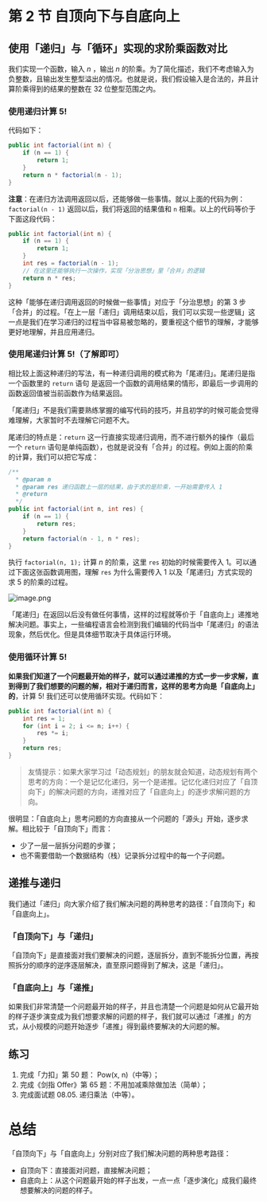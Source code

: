 # 第 2 节 自顶向下与自底向上


## 使用「递归」与「循环」实现的求阶乘函数对比

我们实现一个函数，输入 $n$ ，输出 $n$ 的阶乘。为了简化描述，我们不考虑输入为负整数，且输出发生整型溢出的情况。也就是说，我们假设输入是合法的，并且计算阶乘得到的结果的整数在 $32$ 位整型范围之内。

### 使用递归计算 $5!$

代码如下：

```Java []
public int factorial(int n) {
    if (n == 1) {
        return 1;
    }
    return n * factorial(n - 1);
}
```

**注意**：在递归方法调用返回以后，还能够做一些事情。就以上面的代码为例：`factorial(n - 1)` 返回以后，我们将返回的结果值和 `n` 相乘。以上的代码等价于下面这段代码：

```Java []
public int factorial(int n) {
    if (n == 1) {
        return 1;
    }
    int res = factorial(n - 1);
    // 在这里还能够执行一次操作，实现「分治思想」里「合并」的逻辑
    return n * res;
}
```

这种「能够在递归调用返回的时候做一些事情」对应于「分治思想」的第 3 步「合并」的过程。「在上一层「递归」调用结束以后，我们可以实现一些逻辑」这一点是我们在学习递归的过程当中容易被忽略的，要重视这个细节的理解，才能够更好地理解，并且应用递归。

### 使用尾递归计算 $5!$（了解即可）

相比较上面这种递归的写法，有一种递归调用的模式称为「尾递归」。尾递归是指一个函数里的 `return` 语句 是返回一个函数的调用结果的情形，即最后一步调用的函数返回值被当前函数作为结果返回。

「尾递归」不是我们需要熟练掌握的编写代码的技巧，并且初学的时候可能会觉得难理解，大家暂时不去理解它问题不大。

尾递归的特点是：`return` 这一行直接实现递归调用，而不进行额外的操作（最后一个 `return` 语句是单纯函数），也就是说没有「合并」的过程。例如上面的阶乘的计算，我们可以把它写成：

```Java []
/**
  * @param n
  * @param res 递归函数上一层的结果，由于求的是阶乘，一开始需要传入 1
  * @return
  */
public int factorial(int n, int res) {
    if (n == 1) {
        return res;
    }
    return factorial(n - 1, n * res);
}
```

执行 `factorial(n, 1);` 计算 $n$ 的阶乘，这里 `res` 初始的时候需要传入 $1$。可以通过下面这张函数调用图，理解 `res` 为什么需要传入 $1$ 以及「尾递归」方式实现的求 $5$ 的阶乘的过程。

![image.png](https://pic.leetcode-cn.com/1615435485-kEdvLu-image.png)

「尾递归」在返回以后没有做任何事情，这样的过程就等价于「自底向上」递推地解决问题。事实上，一些编程语言会检测到我们编辑的代码当中「尾递归」的语法现象，然后优化。但是具体细节取决于具体运行环境。


### 使用循环计算 $5!$

**如果我们知道了一个问题最开始的样子，就可以通过递推的方式一步一步求解，直到得到了我们想要的问题的解，相对于递归而言，这样的思考方向是「自底向上」的**，计算 $5!$ 我们还可以使用循环实现。代码如下：

```Java []
public int factorial(int n) {
    int res = 1;
    for (int i = 2; i <= n; i++) {
        res *= i;
    }
    return res;
}
```

> 友情提示：如果大家学习过「动态规划」的朋友就会知道，动态规划有两个思考的方向：一个是记忆化递归，另一个是递推。记忆化递归对应了「自顶向下」的解决问题的方向，递推对应了「自底向上」的逐步求解问题的方向。

很明显：「自底向上」思考问题的方向直接从一个问题的「源头」开始，逐步求解。相比较于「自顶向下」而言：

+ 少了一层一层拆分问题的步骤；
+ 也不需要借助一个数据结构（栈）记录拆分过程中的每一个子问题。

## 递推与递归

我们通过「递归」向大家介绍了我们解决问题的两种思考的路径：「自顶向下」和「自底向上」。

### 「自顶向下」与「递归」

「自顶向下」是直接面对我们要解决的问题，逐层拆分，直到不能拆分位置，再按照拆分的顺序的逆序逐层解决，直至原问题得到了解决，这是「递归」。

### 「自底向上」与「递推」

如果我们非常清楚一个问题最开始的样子，并且也清楚一个问题是如何从它最开始的样子逐步演变成为我们想要求解的问题的样子，我们就可以通过「递推」的方式，从小规模的问题开始逐步「递推」得到最终要解决的大问题的解。

## 练习

1. 完成「力扣」第 50 题： Pow(x, n)（中等）；
2. 完成《剑指 Offer》第 65 题：不用加减乘除做加法（简单）；
3. 完成面试题 08.05. 递归乘法（中等）。

# 总结

「自顶向下」与「自底向上」分别对应了我们解决问题的两种思考路径：

+ 自顶向下：直接面对问题，直接解决问题；
+ 自底向上：从这个问题最开始的样子出发，一点一点「逐步演化」成我们最终想要解决的问题的样子。